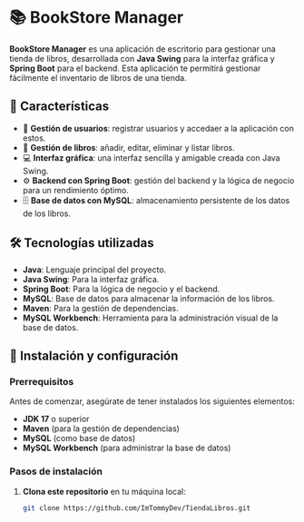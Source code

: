 # 📚 BookStore Manager

**BookStore Manager** es una aplicación de escritorio para gestionar una tienda de libros, desarrollada con **Java Swing** para la interfaz gráfica y **Spring Boot** para el backend. Esta aplicación te permitirá gestionar fácilmente el inventario de libros de una tienda.

## 🚀 Características

- 👤 **Gestión de usuarios**: registrar usuarios y accedaer a la aplicación con estos.
- 📖 **Gestión de libros**: añadir, editar, eliminar y listar libros.
- 💻 **Interfaz gráfica**: una interfaz sencilla y amigable creada con Java Swing.
- ⚙️ **Backend con Spring Boot**: gestión del backend y la lógica de negocio para un rendimiento óptimo.
- 🗄️ **Base de datos con MySQL**: almacenamiento persistente de los datos de los libros.

## 🛠️ Tecnologías utilizadas

- **Java**: Lenguaje principal del proyecto.
- **Java Swing**: Para la interfaz gráfica.
- **Spring Boot**: Para la lógica de negocio y el backend.
- **MySQL**: Base de datos para almacenar la información de los libros.
- **Maven**: Para la gestión de dependencias.
- **MySQL Workbench**: Herramienta para la administración visual de la base de datos.

## 📝 Instalación y configuración

### Prerrequisitos

Antes de comenzar, asegúrate de tener instalados los siguientes elementos:

- **JDK 17** o superior
- **Maven** (para la gestión de dependencias)
- **MySQL** (como base de datos)
- **MySQL Workbench** (para administrar la base de datos)

### Pasos de instalación

1. **Clona este repositorio** en tu máquina local:

   ```bash
   git clone https://github.com/ImTommyDev/TiendaLibros.git
